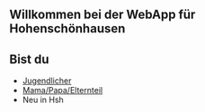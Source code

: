 ## Willkommen bei der WebApp für Hohenschönhausen

## Bist du

- [Jugendlicher](Jugendlicher.md)
- [Mama\/Papa\/Elternteil](Eltern.md)
- Neu in Hsh
